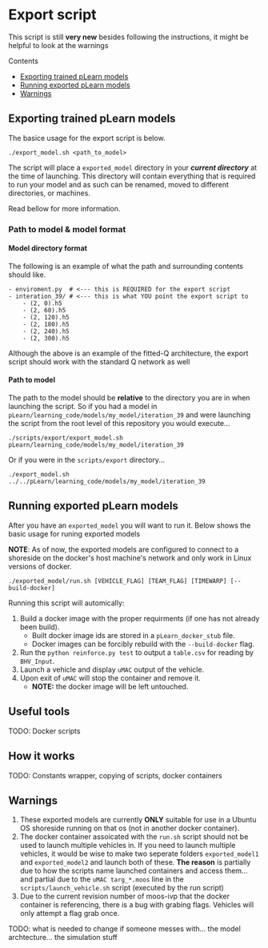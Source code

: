 # Export script

This script is still **very new** besides following the instructions, it might be helpful to look at the warnings

Contents

- [Exporting trained pLearn models](#export-link)
- [Running exported pLearn models](#run-link)
- [Warnings](#warning-link)

## <a name="export-link"></a>Exporting trained pLearn models

The basice usage for the export script is below.

```
./export_model.sh <path_to_model>
```

The script will place a `exported_model` directory in your ***current directory*** at the time of launching. This directory will contain everything that is required to run your model and as such can be renamed, moved to different directories, or machines. 

Read bellow for more information.

### Path to model & model format

#### Model directory format

The following is an example of what the path and surrounding contents should like.

```
- enviroment.py  # <--- this is REQUIRED for the export script
- interation_39/ # <--- this is what YOU point the export script to
    - (2, 0).h5
    - (2, 60).h5
    - (2, 120).h5 
    - (2, 180).h5
    - (2, 240).h5
    - (2, 300).h5
```

Although the above is an example of the fitted-Q architecture, the export script should work with the standard Q network as well

#### Path to model

The path to the model should be **relative** to the directory you are in when launching the script. So if you had a model in `pLearn/learning_code/models/my_model/iteration_39` and were launching the script from the root level of this repository you would execute...

```
./scripts/export/export_model.sh pLearn/learning_code/models/my_model/iteration_39
```

Or if you were in the `scripts/export` directory...

```
./export_model.sh ../../pLearn/learning_code/models/my_model/iteration_39
```

## <a name="run-link"></a>Running exported pLearn models

After you have an `exported_model` you will want to run it. Below shows the basic usage for runing exported models 

**NOTE**: As of now, the exported models are configured to connect to a shoreside on the docker's host machine's network and only work in Linux versions of docker.

```
./exported_model/run.sh [VEHICLE_FLAG] [TEAM_FLAG] [TIMEWARP] [--build-docker]
```

Running this script will automically:

1. Build a docker image with the proper requirments (if one has not already been build).
    - Built docker image ids are stored in a `pLearn_docker_stub` file.
    - Docker images can be forcibly rebuild with the `--build-docker` flag.
2. Run the `python reinforce.py test` to output a `table.csv` for reading by `BHV_Input`.
3. Launch a vehicle and display `uMAC` output of the vehicle.
4. Upon exit of `uMAC` will stop the container and remove it. 
    - **NOTE:** the docker image will be left untouched. 

## Useful tools

TODO: Docker scripts

## How it works

TODO: Constants wrapper, copying of scripts, docker containers


## <a name="warning-link"></a>Warnings


1. These exported models are currently **ONLY** suitable for use in a Ubuntu OS shoreside running on that os (not in another docker container).
2. The docker container assoicated with the `run.sh` script should not be used to launch multiple vehicles in. If you need to launch multiple vehicles, it would be wise to make two seperate folders `exported_model1` and `exported_model2` and launch both of these. **The reason** is partially due to how the scripts name launched containers and access them... and partial due to the `uMAC targ_*.moos` line in the `scripts/launch_vehicle.sh` script (executed by the run script)
3. Due to the current revision number of moos-ivp that the docker container is referencing, there is a bug with grabing flags. Vehicles will only attempt a flag grab once.


TODO: what is needed to change if someone messes with... the model archtecture... the simulation stuff
